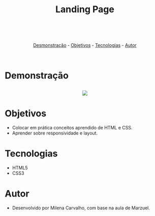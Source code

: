 <header>
    <h1 align="center">Landing Page</h1>
</header>
<br>
<p align="center">
    <a href="#Demonstração">Desmonstração</a> -
    <a href="#objetivos">Objetivos</a> -
    <a href="#tecnologias">Tecnologias</a> -
    <a href="#autor">Autor</a> 
</p>
<br>

# Demonstração

<h2 align="center">
    <img maxheight="500px" src="https://user-images.githubusercontent.com/80054194/155761032-888b69e0-6f6f-457d-aa1e-7017bec9cbd4.png"/>
</h2>

# Objetivos

- Colocar em prática conceitos aprendido de HTML e CSS.
- Aprender sobre responsividade e layout.


# Tecnologias

- HTML5
- CSS3

# Autor

- Desenvolvido por Milena Carvalho, com base na aula de Marzuel.

